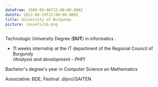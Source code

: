```yaml
---
dateFrom: 2009-09-06T22:00:00.000Z
dateTo: 2012-06-29T22:00:00.000Z
title: University of Burgundy
picture: /assets/ub.png
---
```

Technologic University Degree (**DUT**) in informatics :

* 11 weeks internship at the IT department of the Regional Council of Burgundy\
  _(Analysis and development - PHP)_

Bachelor's degree's year in Computer Science an Mathematics

Associative: BDE, Festival .dijon//SAITEN
